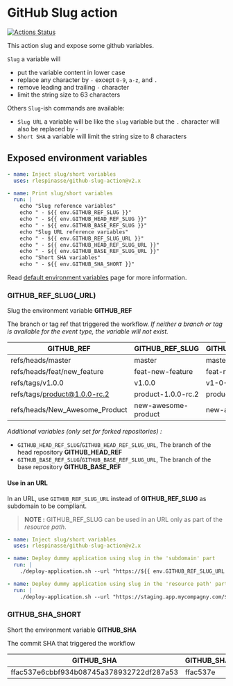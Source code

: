 # GitHub Slug action

[![Actions Status](https://github.com/rlespinasse/github-slug-action/workflows/Build/badge.svg)](https://github.com/rlespinasse/github-slug-action/actions)

This action slug and expose some github variables.

`Slug` a variable will

- put the variable content in lower case
- replace any character by `-` except `0-9`, `a-z`, and `.`
- remove leading and trailing `-` character
- limit the string size to 63 characters

Others `Slug`-ish commands are available:

- `Slug URL` a variable will be like the `slug` variable but the `.` character will also be replaced by `-`
- `Short SHA` a variable will limit the string size to 8 characters

## Exposed environment variables

```yaml
- name: Inject slug/short variables
  uses: rlespinasse/github-slug-action@v2.x

- name: Print slug/short variables
  run: |
    echo "Slug reference variables"
    echo " - ${{ env.GITHUB_REF_SLUG }}"
    echo " - ${{ env.GITHUB_HEAD_REF_SLUG }}"
    echo " - ${{ env.GITHUB_BASE_REF_SLUG }}"
    echo "Slug URL reference variables"
    echo " - ${{ env.GITHUB_REF_SLUG_URL }}"
    echo " - ${{ env.GITHUB_HEAD_REF_SLUG_URL }}"
    echo " - ${{ env.GITHUB_BASE_REF_SLUG_URL }}"
    echo "Short SHA variables"
    echo " - ${{ env.GITHUB_SHA_SHORT }}"
```

Read [default environment variables](https://help.github.com/en/actions/configuring-and-managing-workflows/using-environment-variables#default-environment-variables) page for more information.

### GITHUB_REF_SLUG(_URL)

Slug the environment variable **GITHUB_REF**

The branch or tag ref that triggered the workflow.
_If neither a branch or tag is available for the event type, the variable will not exist._

| GITHUB_REF                     | GITHUB_REF_SLUG     | GITHUB_REF_SLUG_URL |
|--------------------------------|---------------------|---------------------|
| refs/heads/master              | master              | master              |
| refs/heads/feat/new_feature    | feat-new-feature    | feat-new-feature    |
| refs/tags/v1.0.0               | v1.0.0              | v1-0-0              |
| refs/tags/product@1.0.0-rc.2   | product-1.0.0-rc.2  | product-1-0-0-rc-2  |
| refs/heads/New_Awesome_Product | new-awesome-product | new-awesome-product |

_Additional variables (only set for forked repositories) :_

- `GITHUB_HEAD_REF_SLUG`/`GITHUB_HEAD_REF_SLUG_URL`, The branch of the head repository **GITHUB_HEAD_REF**
- `GITHUB_BASE_REF_SLUG`/`GITHUB_BASE_REF_SLUG_URL`, The branch of the base repository **GITHUB_BASE_REF**

#### Use in an URL

In an URL, use `GITHUB_REF_SLUG_URL` instead of **GITHUB_REF_SLUG** as subdomain to be compliant.

> **NOTE :**
> GITHUB_REF_SLUG can be used in an URL only as part of the _resource path_.

```yaml
- name: Inject slug/short variables
  uses: rlespinasse/github-slug-action@v2.x

- name: Deploy dummy application using slug in the 'subdomain' part
  run: |
    ./deploy-application.sh --url "https://${{ env.GITHUB_REF_SLUG_URL }}.staging.app.mycompagny.com"

- name: Deploy dummy application using slug in the 'resource path' part
  run: |
    ./deploy-application.sh --url "https://staging.app.mycompagny.com/${{ env.GITHUB_REF_SLUG }}"
```

### GITHUB_SHA_SHORT

Short the environment variable **GITHUB_SHA**

The commit SHA that triggered the workflow

| GITHUB_SHA                               | GITHUB_SHA_SHORT |
|------------------------------------------|------------------|
| ffac537e6cbbf934b08745a378932722df287a53 | ffac537e         |
